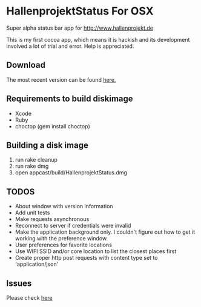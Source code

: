 # HallenprojektStatus For OSX

Super alpha status bar app for http://www.hallenprojekt.de

This is my first cocoa app, which means it is hackish and its development involved a lot of trial and error. Help is appreciated.

## Download

The most recent version can be found [here.](hallenprojekt.huesler-informatik.ch/HallenprojektStatus.dmg)

## Requirements to build diskimage

* Xcode
* Ruby
* choctop (gem install choctop)

## Building a disk image

1. run rake cleanup
2. run rake dmg
3. open appcast/build/HallenprojektStatus.dmg

## TODOS

* About window with version information
* Add unit tests
* Make requests asynchronous
* Reconnect to server if credentials were invalid
* Make the application background only. I couldn't figure out how to get it working
  with the preference window.
* User preferences for favorite locations
* Use WIFI SSID and/or core location to list the closest places first
* Create proper http post requests with content type set to 'application/json'

## Issues

Please check [here](http://github.com/phuesler/Hallenprojektstatus/issues)

[hallenprojekt.de]: http://www.hallenprojekt.de
[couchdb]: http://couchdb.apache.org
